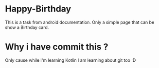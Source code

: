# Happy-Birthday
This is a task from android documentation. Only a simple page that can be show a Birthday card. 

<h1> Why i have commit this ?</h1>

Only cause while I'm learning Kotlin I am learning about git too :D
